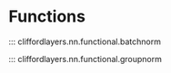 # Functions

::: cliffordlayers.nn.functional.batchnorm

::: cliffordlayers.nn.functional.groupnorm
